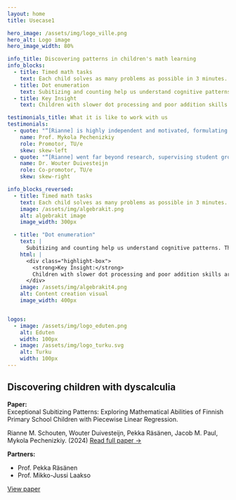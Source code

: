 ```yaml
---
layout: home
title: Usecase1

hero_image: /assets/img/logo_ville.png
hero_alt: Logo image
hero_image_width: 80%

info_title: Discovering patterns in children's math learning
info_blocks:
  - title: Timed math tasks
    text: Each child solves as many problems as possible in 3 minutes. Their response speed and accuracy are key indicators.
  - title: Dot enumeration
    text: Subitizing and counting help us understand cognitive patterns. This is crucial to distinguish between typical development and dyscalculia.
  - title: Key Insight
    text: Children with slower dot processing and poor addition skills are highly indicative of dyscalculia.

testimonials_title: What it is like to work with us
testimonials:
  - quote: "“[Rianne] is highly independent and motivated, formulating and successfully pushing forward the research questions resolved in her thesis. Rianne has a strong intuition in search for relevant problem formulations; she grounds her research approach in the specifics of the application domains.”"
    name: Prof. Mykola Pechenizkiy
    role: Promotor, TU/e
    skew: skew-left
  - quote: "“[Rianne] went far beyond research, supervising student groups and master thesis projects of individual students, teaching lectures and later coordinating an entire track within a master-level course. Rianne obtained quite a bit of funding in NWO and EWUU alliance calls. These would be normal activities for a faculty-level academic career, but when you're still working on your PhD this is quite a bit ahead of the curve.”"
    name: Dr. Wouter Duivesteijn
    role: Co-promotor, TU/e
    skew: skew-right

info_blocks_reversed:
  - title: Timed math tasks
    text: Each child solves as many problems as possible in 3 minutes. Their response speed and accuracy are key indicators.
    image: /assets/img/algebrakit.png
    alt: algebrakit image
    image_width: 300px

  - title: "Dot enumeration"
    text: |
      Subitizing and counting help us understand cognitive patterns. This is crucial to distinguish between typical development and dyscalculia.
    html: |
      <div class="highlight-box">
        <strong>Key Insight:</strong>  
        Children with slower dot processing and poor addition skills are highly indicative of dyscalculia.
      </div>
    image: /assets/img/algebrakit4.png
    alt: Content creation visual
    image_width: 400px


logos:
  - image: /assets/img/logo_eduten.png
    alt: Eduten
    width: 100px
  - image: /assets/img/logo_turku.svg
    alt: Turku
    width: 100px
---
```


## Discovering children with dyscalculia

**Paper:**  
Exceptional Subitizing Patterns: Exploring Mathematical Abilities of Finnish Primary School Children with Piecewise Linear Regression.

Rianne M. Schouten, Wouter Duivesteijn, Pekka Räsänen, Jacob M. Paul, Mykola Pechenizkiy. (2024) 
[Read full paper →](https://rianneschouten.github.io/pdfs/FUNA_ECMLPKDD_2024.pdf)

**Partners:**  
  - Prof. Pekka Räsänen  
  - Prof. Mikko-Jussi Laakso

<div class="hero-buttons">
  <a href="https://rianneschouten.github.io/pdfs/FUNA_ECMLPKDD_2024.pdf" class="hero-btn left">View paper</a>
</div>

